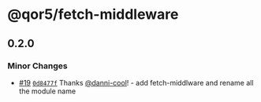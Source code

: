 # @qor5/fetch-middleware

## 0.2.0

### Minor Changes

- [#19](https://github.com/qor5/fe-infra/pull/19) [`0d8477f`](https://github.com/qor5/fe-infra/commit/0d8477f7361dbd845d8b21ea12bc76454ace205d) Thanks [@danni-cool](https://github.com/danni-cool)! - add fetch-middlware and rename all the module name
